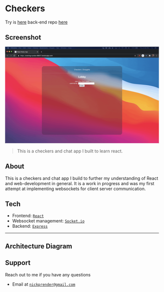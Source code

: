 # Checkers

Try is [here](https://protected-cove-12875.herokuapp.com/) back-end repo [here](https://github.com/nickprender12/Checkers-api)
## Screenshot
![Showcase GIF](/screenshots/recording.gif)
> This is a checkers and chat app I built to learn react.

## About
This is a checkers and chat app I build to further my understanding of React and web-development in general. It is a work in progress and was my first attempt at implementing websockets for client server communication.
## Tech
- Frontend: <a href="https://github.com/facebook/react">`React`</a>
- Websocket management: <a href="https://github.com/socketio/socket.io">`Socket.io`</a>
- Backend: <a href="https://github.com/expressjs/express">`Express`</a>
---

## Architecture Diagram

## Support
 Reach out to me if you have any questions
 - Email at <a href="mailto:nickprender@gmail.com">`nickprender@gmail.com`</a>